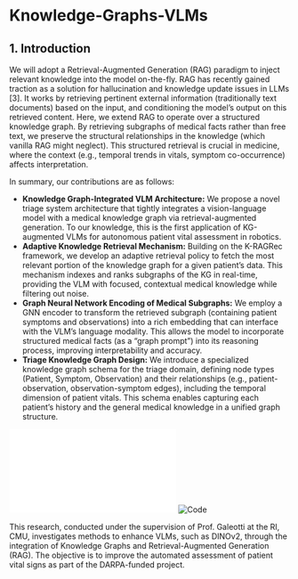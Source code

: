 # Knowledge-Graphs-VLMs
## 1. Introduction

We will adopt a Retrieval-Augmented Generation (RAG) paradigm to inject relevant knowledge into the model on-the-fly. RAG has recently gained traction as a solution for hallucination and knowledge update issues in LLMs [3]. It works by retrieving pertinent external information (traditionally text documents) based on the input, and conditioning the model’s output on this retrieved content. Here, we extend RAG to operate over a structured knowledge graph. By retrieving subgraphs of medical facts rather than free text, we preserve the structural relationships in the knowledge (which vanilla RAG might neglect). This structured retrieval is crucial in medicine, where the context (e.g., temporal trends in vitals, symptom co-occurrence) affects interpretation.

In summary, our contributions are as follows:

* **Knowledge Graph-Integrated VLM Architecture:** We propose a novel triage system architecture that tightly integrates a vision-language model with a medical knowledge graph via retrieval-augmented generation. To our knowledge, this is the first application of KG-augmented VLMs for autonomous patient vital assessment in robotics.
* **Adaptive Knowledge Retrieval Mechanism:** Building on the K-RAGRec framework, we develop an adaptive retrieval policy to fetch the most relevant portion of the knowledge graph for a given patient’s data. This mechanism indexes and ranks subgraphs of the KG in real-time, providing the VLM with focused, contextual medical knowledge while filtering out noise.
* **Graph Neural Network Encoding of Medical Subgraphs:** We employ a GNN encoder to transform the retrieved subgraph (containing patient symptoms and observations) into a rich embedding that can interface with the VLM’s language modality. This allows the model to incorporate structured medical facts (as a “graph prompt”) into its reasoning process, improving interpretability and accuracy.
* **Triage Knowledge Graph Design:** We introduce a specialized knowledge graph schema for the triage domain, defining node types (Patient, Symptom, Observation) and their relationships (e.g., patient-observation, observation-symptom edges), including the temporal dimension of patient vitals. This schema enables capturing each patient’s history and the general medical knowledge in a unified graph structure.

![Report](VLM_final_report.pdf)
![Code](graph_creation.ipynb)


This research, conducted under the supervision of Prof. Galeotti at the RI, CMU, investigates methods to enhance VLMs, such as DINOv2, through the integration of Knowledge Graphs and Retrieval-Augmented Generation (RAG). The objective is to improve the automated assessment of patient vital signs as part of the DARPA-funded project.
